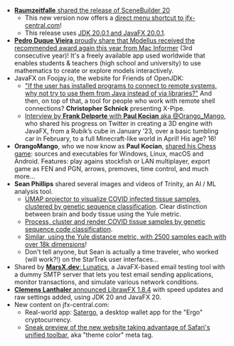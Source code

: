 * [**Raumzeitfalle** shared the release of SceneBuilder 20](https://twitter.com/Raumzeitfalle/status/1656695144744202241)
  * This new version now offers a [direct menu shortcut to jfx-central.com](https://twitter.com/Raumzeitfalle/status/1656697093463982083)!
  * This release uses [JDK 20.0.1 and JavaFX 20.0.1](https://techhub.social/@gluonhq/110337334600751096).
* [**Pedro Duque Vieira** proudly share that Modellus received the recommended award again this year from Mac Informer](https://twitter.com/P_Duke/status/1656677709106520064) (3rd consecutive year)! It's a freely available app used worldwide that enables students & teachers (high school and university) to use mathematics to create or explore models interactively.
* JavaFX on Foojay.io, the website for Friends of OpenJDK:
  * ["If the user has installed programs to connect to remote systems, why not try to use them from Java instead of via libraries?"](https://foojay.io/today/presenting-xpipe/) And then, on top of that, a tool for people who work with remote shell connections? **Christopher Schnick** presenting X-Pipe.
  * [Interview by **Frank Delporte** with **Paul Kocian** aka @Orango_Mango](https://foojay.io/today/interview-with-paul-kocian-aka-orango_mango/), who shared his progress on Twitter in creating a 3D engine with JavaFX, from a Rubik’s cube in January ’23, over a basic tumbling car in February, to a full Minecraft-like world in April! His age? 16! 
* **OrangoMango**, who we now know as **Paul Kocian**, [shared his Chess game](https://twitter.com/orango_mango/status/1655259186576474112): sources and executables for Windows, Linux, macOS and Android. Features: play agains stockfish or LAN multiplayer, export game as FEN and PGN, arrows, premoves, time control, and much more...
* **Sean Phillips** shared several images and videos of Trinity, an AI / ML analysis tool.
  * [UMAP projector to visualize COVID infected tissue samples, clustered by genetic sequence classification](https://twitter.com/SeanMiPhillips/status/1655678667257782272). Clear distinction between brain and body tissue using the Yule metric.
  * [Process, cluster and render COVID tissue samples by genetic sequence code classification](https://twitter.com/SeanMiPhillips/status/1656459698302861318).
  * [Similar, using the Yule distance metric, with 2500 samples each with over 18k dimensions](https://twitter.com/SeanMiPhillips/status/1656462050804092928)!
  * Don't tell anyone, but Sean is actually a time traveler, who worked (will work?!) on the StarTrek user interfaces...
* Shared by [**MarsX.dev**: Lunatics](https://twitter.com/marsxdev/status/1656911587163410432), a JavaFX-based email testing tool with a dummy SMTP server that lets you test email sending applications, monitor transactions, and simulate various network conditions.
* [**Clemens Lanthaler** announced LibrawFX 1.8.4](https://twitter.com/lanthale/status/1642981173826842624) with speed updates and raw settings added, using JDK 20 and JavaFX 20.
* New content on jfx-central.com:
  * Real-world app: [Satergo](https://www.jfx-central.com/real_world/satergo), a desktop wallet app for the "Ergo" cryptocurrency. 
  * [Sneak preview of the new website taking advantage of Safari's unified toolbar](https://twitter.com/dlemmermann/status/1655893575480090625), aka "theme color" meta tag.